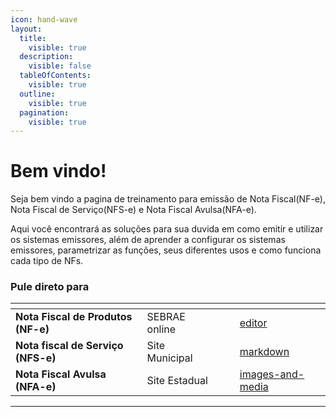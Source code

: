```yaml
---
icon: hand-wave
layout:
  title:
    visible: true
  description:
    visible: false
  tableOfContents:
    visible: true
  outline:
    visible: true
  pagination:
    visible: true
---
```


# Bem vindo!

Seja bem vindo a pagina de treinamento para emissão de Nota Fiscal(NF-e), Nota Fiscal de Serviço(NFS-e) e Nota Fiscal Avulsa(NFA-e).

Aqui você encontrará as soluções para sua duvida em como emitir e utilizar os sistemas emissores, além de aprender a configurar os sistemas emissores, parametrizar as funções, seus diferentes usos e como funciona cada tipo de NFs.

### Pule direto para

<table data-view="cards"><thead><tr><th></th><th></th><th data-hidden data-card-cover data-type="files"></th><th data-hidden></th><th data-hidden data-card-target data-type="content-ref"></th></tr></thead><tbody><tr><td><strong>Nota Fiscal de Produtos (NF-e)</strong></td><td>SEBRAE online</td><td></td><td></td><td><a href="basics/editor/">editor</a></td></tr><tr><td><strong>Nota fiscal de Serviço (NFS-e)</strong></td><td>Site Municipal</td><td></td><td></td><td><a href="basics/markdown/">markdown</a></td></tr><tr><td><strong>Nota Fiscal Avulsa (NFA-e)</strong></td><td>Site Estadual</td><td></td><td></td><td><a href="basics/images-and-media/">images-and-media</a></td></tr></tbody></table>

***

